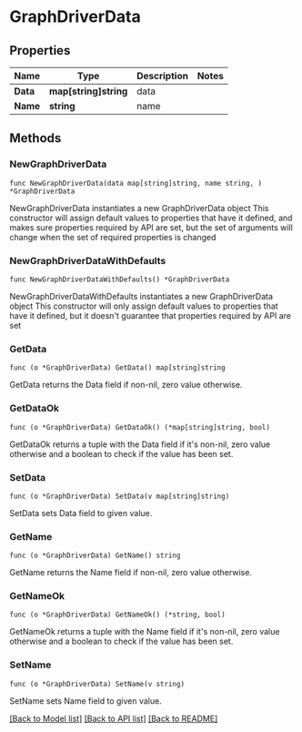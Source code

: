 # GraphDriverData

## Properties

Name | Type | Description | Notes
------------ | ------------- | ------------- | -------------
**Data** | **map[string]string** | data | 
**Name** | **string** | name | 

## Methods

### NewGraphDriverData

`func NewGraphDriverData(data map[string]string, name string, ) *GraphDriverData`

NewGraphDriverData instantiates a new GraphDriverData object
This constructor will assign default values to properties that have it defined,
and makes sure properties required by API are set, but the set of arguments
will change when the set of required properties is changed

### NewGraphDriverDataWithDefaults

`func NewGraphDriverDataWithDefaults() *GraphDriverData`

NewGraphDriverDataWithDefaults instantiates a new GraphDriverData object
This constructor will only assign default values to properties that have it defined,
but it doesn't guarantee that properties required by API are set

### GetData

`func (o *GraphDriverData) GetData() map[string]string`

GetData returns the Data field if non-nil, zero value otherwise.

### GetDataOk

`func (o *GraphDriverData) GetDataOk() (*map[string]string, bool)`

GetDataOk returns a tuple with the Data field if it's non-nil, zero value otherwise
and a boolean to check if the value has been set.

### SetData

`func (o *GraphDriverData) SetData(v map[string]string)`

SetData sets Data field to given value.


### GetName

`func (o *GraphDriverData) GetName() string`

GetName returns the Name field if non-nil, zero value otherwise.

### GetNameOk

`func (o *GraphDriverData) GetNameOk() (*string, bool)`

GetNameOk returns a tuple with the Name field if it's non-nil, zero value otherwise
and a boolean to check if the value has been set.

### SetName

`func (o *GraphDriverData) SetName(v string)`

SetName sets Name field to given value.



[[Back to Model list]](../README.md#documentation-for-models) [[Back to API list]](../README.md#documentation-for-api-endpoints) [[Back to README]](../README.md)


